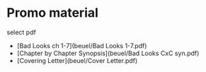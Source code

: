 # Promo material
select pdf
- [Bad Looks ch 1-7](beuel/Bad Looks 1-7.pdf)
- [Chapter by Chapter Synopsis](beuel/Bad Looks CxC syn.pdf)
- [Covering Letter](beuel/Cover Letter.pdf)
